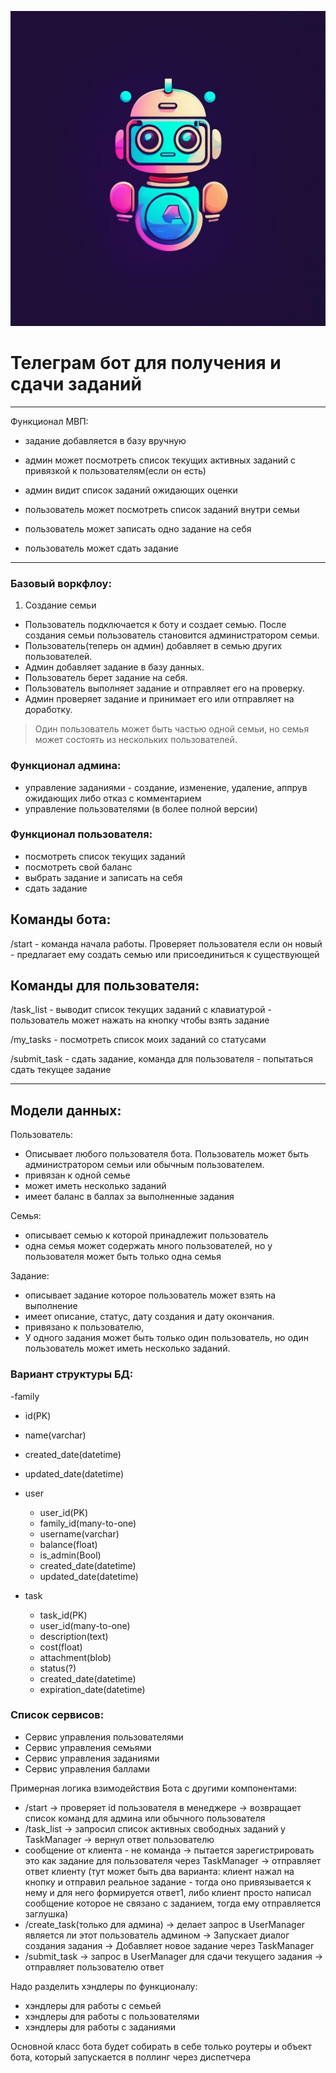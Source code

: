 ![Bot](img/bot.jpg "Bot")
# Телеграм бот для получения и сдачи заданий

---

Функционал МВП:

- задание добавляется в базу вручную
- админ может посмотреть список текущих активных заданий с привязкой к пользователям(если он есть)
- админ видит список заданий ожидающих оценки

- пользователь может посмотреть список заданий внутри семьи
- пользователь может записать одно задание на себя
- пользователь может сдать задание

---

### Базовый воркфлоу:

1. Создание семьи
- Пользователь подключается к боту и создает семью. После создания семьи пользователь становится администратором семьи.
- Пользователь(теперь он админ) добавляет в семью других пользователей.
- Админ добавляет задание в базу данных.
- Пользователь берет задание на себя.
- Пользователь выполняет задание и отправляет его на проверку.
- Админ проверяет задание и принимает его или отправляет на доработку.

> Один пользователь может быть частью одной семьи, но семья может состоять из нескольких пользователей.


### Функционал админа:

- управление заданиями - создание, изменение, удаление, аппрув ожидающих либо отказ с комментарием
- управление пользователями (в более полной версии)

### Функционал пользователя:

- посмотреть список текущих заданий
- посмотреть свой баланс
- выбрать задание и записать на себя
- сдать задание


## Команды бота:

/start - команда начала работы. Проверяет пользователя если он новый - предлагает ему создать семью
 или присоединиться к существующей

## Команды для пользователя:

/task_list - выводит список текущих заданий с клавиатурой - пользователь может нажать на кнопку чтобы взять задание

/my_tasks - посмотреть список моих заданий со статусами

/submit_task - сдать задание, команда для пользователя - попытаться сдать текущее задание

***

## Модели данных: 

Пользователь:
  - Описывает любого пользователя бота. Пользователь может быть администратором семьи или обычным пользователем.
  - привязан к одной семье
  - может иметь несколько заданий
  - имеет баланс в баллах за выполненные задания

Семья:
  - описывает семью к которой принадлежит пользователь
  - одна семья может содержать много пользователей, но у пользователя может быть только одна семья

Задание: 
  - описывает задание которое пользователь может взять на выполнение
  - имеет описание, статус, дату создания и дату окончания.
  - привязано к пользователю, 
  - У одного задания может быть только один пользователь, но один пользователь может иметь несколько заданий.



### Вариант структуры БД:


-family
  - id(PK)
  - name(varchar)
  - created_date(datetime)
  - updated_date(datetime)

- user
    - user_id(PK)
    - family_id(many-to-one)
    - username(varchar)
    - balance(float)
    - is_admin(Bool)
    - created_date(datetime)
    - updated_date(datetime)

- task
    - task_id(PK)
    - user_id(many-to-one)
    - description(text)
    - cost(float)
    - attachment(blob)
    - status(?)
    - created_date(datetime)
    - expiration_date(datetime)

### Список сервисов:
- Сервис управления пользователями
- Сервис управления семьями
- Сервис управления заданиями
- Сервис управления баллами


Примерная логика взимодействия Бота с другими компонентами:

 - /start -> проверяет id пользователя в менеджере -> возвращает список команд для админа или обычного пользователя
 - /task_list -> запросил список активных свободных заданий у TaskManager -> вернул ответ пользователю
 - сообщение от клиента - не команда -> пытается зарегистрировать это как задание для пользователя через TaskManager -> отправляет ответ клиенту (тут может быть два варианта: клиент нажал на кнопку и отправил реальное задание - тогда оно привязывается к нему и для него формируется ответ1, либо клиент просто написал сообщение которое не связано с заданием, тогда ему отправляется заглушка)
 - /create_task(только для админа) -> делает запрос в UserManager является ли этот пользователь админом -> Запускает диалог создания задания -> Добавляет новое задание через TaskManager
 - /submit_task -> запрос в UserManager для сдачи текущего задания -> отправляет пользователю ответ


Надо разделить хэндлеры по функционалу:
 - хэндлеры для работы с семьей
 - хэндлеры для работы с пользователями
 - хэндлеры для работы с заданиями

Основной класс бота будет собирать в себе только роутеры и объект бота, который запускается в поллинг через диспетчера

